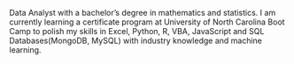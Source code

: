 Data Analyst with a bachelor’s degree in mathematics and statistics. 
I am currently learning a certificate program at University of North Carolina Boot Camp to polish my skills in Excel, Python, R, VBA, JavaScript and SQL Databases(MongoDB, MySQL) with industry knowledge and machine learning.
